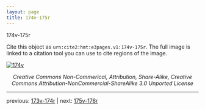 ```yaml
---
layout: page
title: 174v-175r
---
```


174v-175r

Cite this object as `urn:cite2:hmt:e3pages.v1:174v-175r`.  The full image is linked to a citation tool you can use to cite regions of the image.

[![174v](http://www.homermultitext.org/iipsrv?IIIF=/project/homer/pyramidal/deepzoom/hmt/e3bifolio/v1/null.tif/full/800,/0/default.jpg)](http://www.homermultitext.org/ict2/?urn=urn:cite2:hmt:e3bifolio.v1:null) 

<p style="text-align: center; font-style: italic;">Creative Commons Non-Commerical, Attribution, Share-Alike, Creative Commons Attribution-NonCommercial-ShareAlike 3.0 Unported License</p>

---

previous: [173v-174r](../173v-174r/) | next: [175v-176r](../175v-176r/)